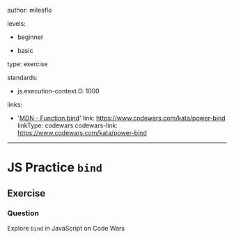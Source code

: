 author: milesflo

levels:

  - beginner

  - basic

type: exercise

standards:

  - js.execution-context.0: 1000

links:

  - '[MDN - Function.bind](https://developer.mozilla.org/en-US/docs/Web/JavaScript/Reference/Global_Objects/Function/bind)'
link: https://www.codewars.com/kata/power-bind
linkType: codewars
codewars-link: https://www.codewars.com/kata/power-bind

---
# JS Practice `bind`
## Exercise
### Question

Explore `bind` in JavaScript on Code Wars
